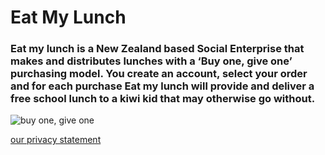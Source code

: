 

# **Eat My Lunch**

### Eat my lunch is a New Zealand based Social Enterprise that makes and distributes lunches with a ‘Buy one, give one’ purchasing model. You create an account, select your order and for each purchase Eat my lunch will provide and deliver a free school lunch to a kiwi kid that may otherwise go without.  

![buy one, give one](https://Annapari.Github.io/brown-bag-lunchbox-foods.jpg)


[our privacy statement](Annapari.github.io/privacypolicy.html)
